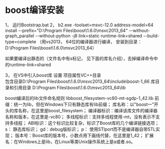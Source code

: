 # boost编译安装

1， 运行Bootstrap.bat
2， b2.exe -toolset=msvc-12.0 address-model=64 install --prefix="D:\Program Files\boost\1.6.0\msvc2013_64" --without-graph_parallel --without-python -j8 link=static runtime-link=shared --build-type=complete
（用vs2013， 64位的编译器进行编译， 安装到目录：D:\Program Files\boost\1.6.0\msvc2013_64）

如果要编译出静态的（文件名中有s标记， 见下面的库名介绍），去掉编译命令中的runtime-link=shared

3， 在VS中引入boost库 设置 项目属性VC++目录  
包含目录D:\Program Files\boost\1.6.0\msvc2013_64\include\boost-1_66
库目录和引用目录 D:\Program Files\boost\1.6.0\msvc2013_64\lib

boost编译后的lib文件命名规则
libboost_filesystem-vc80-mt-sgdp-1_42.lib
前缀：统一为lib，但在Windows下只有静态库有lib前缀；
库名称：以"boost一”开头的库名称，在这里是boost_filesystem；
编译器标识：编译该库文件的编译器名称和版本，在这里是-vc80；
多线程标识：支持多线程使用-mt，没有表示不支持多线程；
ABI标识：这个标识比较复杂，标识了Boost库的几个编译链接选项；
s：  静态库标识；
gd：debug版标识；
p：  使用STlport而不是编译器自带STL实现；
版本号：Boost库的版本号，小数点用下画线代替，在这里是1_42；
扩展名：在Windows上是lib，在Linux等类Unix操作系统上是a或者.so。